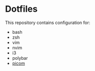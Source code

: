 # Dotfiles
This repository contains configuration for:
- bash
- zsh
- vim
- nvim
- i3
- polybar
- [picom](https://github.com/jonaburg/picom)

